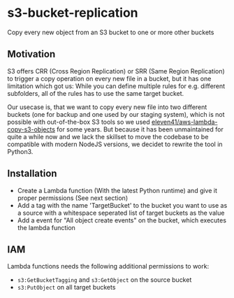 # s3-bucket-replication

Copy every new object from an S3 bucket to one or more other buckets


## Motivation

S3 offers CRR (Cross Region Replication) or SRR (Same Region Replication) to trigger a copy operation on every new file in a bucket, but it has one limitation which got us:
While you can define multiple rules for e.g. different subfolders, all of the rules has to use the same target bucket.

Our usecase is, that we want to copy every new file into two different
buckets (one for backup and one used by our staging system), which is not
possible with out-of-the-box S3 tools so we used
[eleven41/aws-lambda-copy-s3-objects](https://github.com/eleven41/aws-lambda-copy-s3-objects)
for some years. But because it has been unmaintained for quite a while now and we
lack the skillset to move the codebase to be compatible with modern NodeJS
versions, we decidet to rewrite the tool in Python3.

## Installation

  * Create a Lambda function (With the latest Python runtime) and give it proper permissions (See next section)
  * Add a tag with the name 'TargetBucket' to the bucket you want to use as a source with a whitespace seperated list of target buckets as the value
  * Add a event for "All object create events" on the bucket, which executes the lambda function

## IAM

Lambda functions needs the following additional permissions to work:
  * `s3:GetBucketTagging` and `s3:GetObject` on the source bucket
  * `s3:PutObject` on all target buckets

